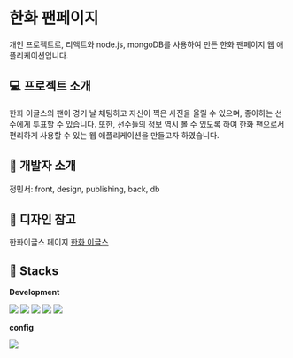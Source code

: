 # 한화 팬페이지
개인 프로젝트로, 리액트와 node.js, mongoDB를 사용하여 만든 한화 팬페이지 웹 애플리케이션입니다.




## 💻 프로젝트 소개
한화 이글스의 팬이 경기 날 채팅하고 자신이 찍은 사진을 올릴 수 있으며, 좋아하는 선수에게 투표할 수 있습니다. 또한, 선수들의 정보 역시 볼 수 있도록 하여 한화 팬으로서 편리하게 사용할 수 있는 웹 애플리케이션을 만들고자 하였습니다.




## 🤩 개발자 소개
정민서: front, design, publishing, back, db




## 🧐 디자인 참고
한화이글스 페이지 [한화 이글스](https://www.hanwhaeagles.co.kr/index.do)




## 💎 Stacks


**Development**


<img src="https://img.shields.io/badge/node.js#5FA04E?style=for-the-badge&logo=nodedotjs&logoColor=white">
<img src="https://img.shields.io/badge/react-#61DAFB?style=for-the-badge&logo=react&logoColor=white">
<img src="https://img.shields.io/badge/mongodb-#47A248?style=for-the-badge&logo=mongodb&logoColor=white">
<img src="https://img.shields.io/badge/figma-#F24E1E?style=for-the-badge&logo=figma&logoColor=white">
<img src="https://img.shields.io/badge/styled-components-#DB7093?style=for-the-badge&logo=styledcomponents&logoColor=white">




**config**

<img src="https://img.shields.io/badge/npm-#CB3837?style=for-the-badge&logo=npm&logoColor=white">

